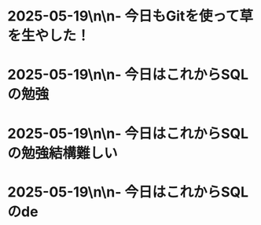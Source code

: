# 2025-05-19\n\n- 今日もGitを使って草を生やした！
# 2025-05-19\n\n- 今日はこれからSQLの勉強
# 2025-05-19\n\n- 今日はこれからSQLの勉強結構難しい
# 2025-05-19\n\n- 今日はこれからSQLのde
